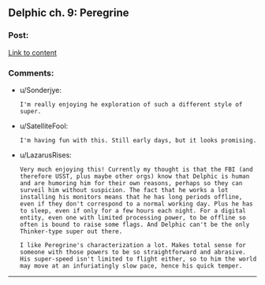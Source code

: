 ## Delphic ch. 9: Peregrine

### Post:

[Link to content](https://delphicserial.wordpress.com/2018/01/15/chapter-9-peregrine/)

### Comments:

- u/Sonderjye:
  ```
  I'm really enjoying he exploration of such a different style of super.
  ```

- u/SatelliteFool:
  ```
  I'm having fun with this. Still early days, but it looks promising.
  ```

- u/LazarusRises:
  ```
  Very much enjoying this! Currently my thought is that the FBI (and therefore USST, plus maybe other orgs) know that Delphic is human and are humoring him for their own reasons, perhaps so they can surveil him without suspicion. The fact that he works a lot installing his monitors means that he has long periods offline, even if they don't correspond to a normal working day. Plus he has to sleep, even if only for a few hours each night. For a digital entity, even one with limited processing power, to be offline so often is bound to raise some flags. And Delphic can't be the only Thinker-type super out there.  

  I like Peregrine's characterization a lot. Makes total sense for someone with those powers to be so straightforward and abrasive. His super-speed isn't limited to flight either, so to him the world may move at an infuriatingly slow pace, hence his quick temper.
  ```

---

